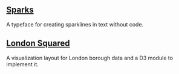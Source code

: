 <div>
  <h2><a href="https://github.com/aftertheflood/sparks">Sparks</a></h2>
  <p>
    A typeface for creating sparklines in text without code.
  </p>
</div>
<div>
  <h2><a href="https://github.com/aftertheflood/londonsquared">London Squared</a></h2>
  <p>
  A visualization layout for London borough data and a D3 module to implement it.
  </p>
</div>